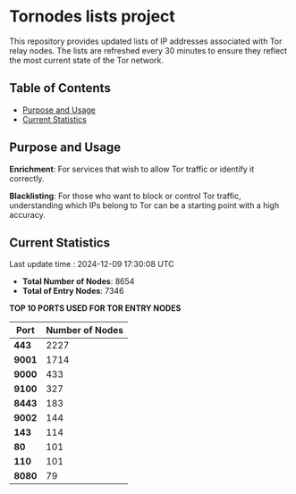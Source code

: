 # Tornodes lists project

This repository provides updated lists of IP addresses associated with Tor relay nodes. The lists are refreshed every 30 minutes to ensure they reflect the most current state of the Tor network.

## Table of Contents

- [Purpose and Usage](#purpose-and-usage)
- [Current Statistics](#current-statistics)


## Purpose and Usage

**Enrichment**: For services that wish to allow Tor traffic or identify it correctly.

**Blacklisting**: For those who want to block or control Tor traffic, understanding which IPs belong to Tor can be a starting point with a high accuracy.

## Current Statistics

Last update time : 2024-12-09 17:30:08 UTC

- **Total Number of Nodes**: 8654
- **Total of Entry Nodes**: 7346

**TOP 10 PORTS USED FOR TOR ENTRY NODES**

| **Port** | **Number of Nodes** |
|------|-----------------|
| **443**   | 2227  |
| **9001**   | 1714  |
| **9000**   | 433  |
| **9100**   | 327  |
| **8443**   | 183  |
| **9002**   | 144  |
| **143**   | 114  |
| **80**   | 101  |
| **110**   | 101  |
| **8080**   | 79  |


